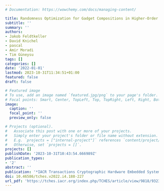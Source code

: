 ```yaml
---
# Documentation: https://wowchemy.com/docs/managing-content/

title: Randomness Optimization for Gadget Compositions in Higher-Order Masking
subtitle: ''
summary: ''
authors:
- Jakob Feldtkeller
- David Knichel
- pascal
- Amir Moradi
- Tim Güneysu
tags: []
categories: []
date: '2022-01-01'
lastmod: 2023-10-31T11:34:51+01:00
featured: false
draft: false

# Featured image
# To use, add an image named `featured.jpg/png` to your page's folder.
# Focal points: Smart, Center, TopLeft, Top, TopRight, Left, Right, BottomLeft, Bottom, BottomRight.
image:
  caption: ''
  focal_point: ''
  preview_only: false

# Projects (optional).
#   Associate this post with one or more of your projects.
#   Simply enter your project's folder or file name without extension.
#   E.g. `projects = ["internal-project"]` references `content/project/deep-learning/index.md`.
#   Otherwise, set `projects = []`.
projects: []
publishDate: '2023-10-31T10:43:54.666989Z'
publication_types:
- '2'
abstract: ''
publication: '*IACR Transactions Cryptographic Hardware Embedded Systems (TCHES)*'
doi: 10.46586/tches.v2022.i4.188-227
url_pdf: 'https://tches.iacr.org/index.php/TCHES/article/view/9818/9323'
---
```

